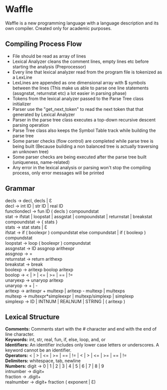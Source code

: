 # Waffle

Waffle is a new programming language with a language description and its own compiler. Created only for academic
purposes. 

## Compiling Process Flow
- File should be read as array of lines  
- Lexical Analyzer cleans the comment lines, empty lines etc before starting the analysis (Preprocessor)  
- Every line that lexical analyzer read from the program file is tokenized as a LexLine  
- LexLines are appended as one dimensional array with $ symbols between the lines 
(This make us able to parse one line statements (assgnstat, returnstat etc) a lot easier in parsing phase)  
- Tokens from the lexical analyzer passed to the Parse Tree class initializer  
- Parser use the "get_next_token" to read the next token that that generated by Lexical Analyzer  
- Parser in the parse tree class executes a top-down recursive descent parsing operation  
- Parse Tree class also keeps the Symbol Table track while building the parse tree  
- Some parser checks (flow control) are completed while parse tree is being built 
(Because building a non balanced tree is actually traversing an unknown tree)  
- Some parser checks are being executed after the parse tree built (uniqueness, name-related)  
- Any error in the lexical analysis or parsing won't stop the compiling process, only error messages will be printed  


## Grammar

decls → decl, decls | Ɛ  
decl → int ID | str ID | real ID  
functiondecl → fun ID ( decls ) compoundstat  
stat → ifstat | loopstat | assgstat | compoundstat | returnstat | breakstat  
compoundstat → { stats }  
stats → stat stats | Ɛ  
ifstat → if ( boolexpr ) compundstat else compundstat | if ( boolexp ) compundstat  
loopstat → loop ( boolexpr ) compundstat  
assgnstat → ID assgnop arithexpr  
assgnop → =   
returnstat → return arithexp  
breakstat → break  
boolexp → aritexp boolop aritexp  
boolop → < | > | <= | >= | == | !=  
unaryexp → unaryop aritexp  
unaryop → + | -  
aritexp → aritexpr + multexp | aritexp - multexp | multexps  
multexp → multexpr*simpleexpr | multexp/simplexp | simplexp  
simplexp → ID | INTNUM | REALNUM | STRING | ( aritexp )

## Lexical Structure

**Comments:** Comments start with the # character and end with the end of line character.  
**Keywords:** int, str, real, fun, if, else, loop, and, or  
**Identifiers:** An identifier includes only lower case letters or underscores. A keyword cannot be an identifier.  
**Operators:** < | > | <= | >= | == | != | < | > | <= | >= | == | !=  
**Delimiters:** whitespace, tab, newline  
**Numbers:**
digit → 0 | 1 | 2 | 3 | 4 | 5 | 6 | 7 | 8 | 9  
intnumber → digit+  
fraction → .digit+  
realnumber → digit+ fraction ( exponent | Ɛ)
